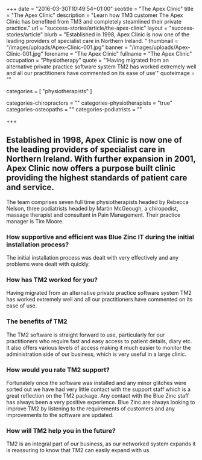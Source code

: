 +++
date = "2016-03-30T10:49:54+01:00"
seotitle = "The Apex Clinic"
title = "The Apex Clinic"
description = "Learn how TM3 customer The Apex Clinic has benefited from TM3 and completely steamlined their private practice."
url = "success-stories/article/the-apex-clinic"
layout = "success-stories/article"
blurb = "Established in 1998, Apex Clinic is now one of the leading providers of specialist care in Northern Ireland. "
thumbnail = "/images/uploads/Apex-Clinic-001.jpg"
banner = "/images/uploads/Apex-Clinic-001.jpg"
forename = "The Apex Clinic"
fullname = "The Apex Clinic"
occupation = "Physiotherapy"
quote = "‘Having migrated from an alternative private practice software system TM2 has worked extremely well and all our practitioners have commented on its ease of use’"
quoteimage = ""

categories = [ "physiotherapists" ]

categories-chiropractors = ""
categories-physiotherapists = "true"
categories-osteopaths = ""
categories-podiatrists = ""

+++



<h2>Established in 1998, Apex Clinic is now one of the leading providers of specialist care in Northern Ireland. With further expansion in 2001, Apex Clinic now offers a purpose built clinic providing the highest standards of patient care and service.</h2>

<p>The team comprises seven full time physiotherapists headed by Rebecca Nelson, three podiatrists headed by Martin McGeough, a chiropodist, massage therapist and consultant in Pain Management. Their practice manager is Tim Moore.</p>


<h3>How supportive and efficient was Blue Zinc IT during the initial installation process?</h3>

<p>The initial installation process was dealt with very effectively and any problems were dealt with quickly.</p>

<h3>How has TM2 worked for you?</h3>

<p>Having migrated from an alternative private practice software system TM2 has worked extremely well and all our practitioners have commented on its ease of use.</p>

<h3>The benefits of TM2</h3>

<p>The TM2 software is straight forward to use, particularly for our practitioners who require fast and easy access to patient details, diary etc. It also offers various levels of access making it much easier to monitor the administration side of our business, which is very useful in a large clinic.</p>

<h3>How would you rate TM2 support?</h3>

<p>Fortunately once the software was installed and any minor glitches were sorted out we have had very little contact with the support staff which is a great reflection on the TM2 package. Any contact with the Blue Zinc staff has always been a very positive experience. Blue Zinc are always looking to improve TM2 by listening to the requirements of customers and any improvements to the software are updated.</p>

<h3>How will TM2 help you in the future?</h3>

<p>TM2 is an integral part of our business, as our networked system expands it is reassuring to know that TM2 can easily expand with us.</p>


